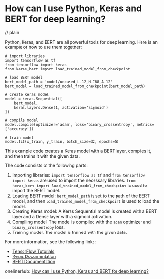 # How can I use Python, Keras and BERT for deep learning?
// plain

Python, Keras, and BERT are all powerful tools for deep learning. Here is an example of how to use them together:

```
# import libraries
import tensorflow as tf
from tensorflow import keras
from keras_bert import load_trained_model_from_checkpoint

# load BERT model
bert_model_path = 'model/uncased_L-12_H-768_A-12'
bert_model = load_trained_model_from_checkpoint(bert_model_path)

# create Keras model
model = keras.Sequential([
    bert_model,
    keras.layers.Dense(1, activation='sigmoid')
])

# compile model
model.compile(optimizer='adam', loss='binary_crossentropy', metrics=['accuracy'])

# train model
model.fit(x_train, y_train, batch_size=32, epochs=5)
```

This example code creates a Keras model with a BERT layer, compiles it, and then trains it with the given data.

The code consists of the following parts:
1. Importing libraries: `import tensorflow as tf` and `from tensorflow import keras` are used to import the necessary libraries. `from keras_bert import load_trained_model_from_checkpoint` is used to import the BERT model.
2. Loading BERT model: `bert_model_path` is set to the path of the BERT model, and then `load_trained_model_from_checkpoint` is used to load the model.
3. Creating Keras model: A Keras Sequential model is created with a BERT layer and a Dense layer with a sigmoid activation.
4. Compiling model: The model is compiled with the `adam` optimizer and `binary_crossentropy` loss.
5. Training model: The model is trained with the given data.

For more information, see the following links:
- [TensorFlow Tutorials](https://www.tensorflow.org/tutorials)
- [Keras Documentation](https://keras.io/api/)
- [BERT Documentation](https://github.com/google-research/bert)

onelinerhub: [How can I use Python, Keras and BERT for deep learning?](https://onelinerhub.com/python-keras/how-can-i-use-python--keras-and-bert-for-deep-learning)